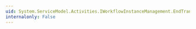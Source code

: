 ```yaml
---
uid: System.ServiceModel.Activities.IWorkflowInstanceManagement.EndTransactedSuspend(System.IAsyncResult)
internalonly: False
---
```

